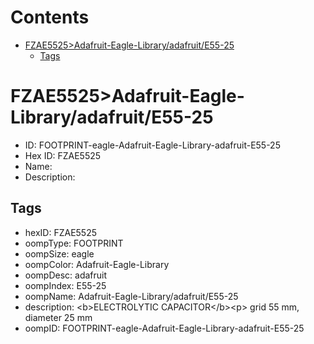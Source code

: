 



Contents
========

* [FZAE5525>Adafruit-Eagle-Library/adafruit/E55-25](#fzae5525adafruit-eagle-libraryadafruite55-25)
	* [Tags](#tags)

# FZAE5525>Adafruit-Eagle-Library/adafruit/E55-25

- ID: FOOTPRINT-eagle-Adafruit-Eagle-Library-adafruit-E55-25
- Hex ID: FZAE5525
- Name: 
- Description: 

## Tags

- hexID: FZAE5525
- oompType: FOOTPRINT
- oompSize: eagle
- oompColor: Adafruit-Eagle-Library
- oompDesc: adafruit
- oompIndex: E55-25
- oompName: Adafruit-Eagle-Library/adafruit/E55-25
- description: &lt;b&gt;ELECTROLYTIC CAPACITOR&lt;/b&gt;&lt;p&gt;
grid 55 mm, diameter 25 mm
- oompID: FOOTPRINT-eagle-Adafruit-Eagle-Library-adafruit-E55-25
